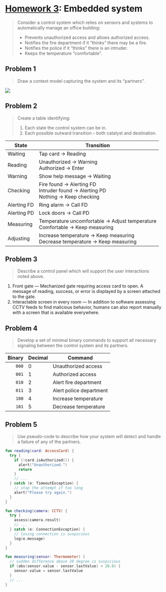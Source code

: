 # [Homework 3](https://github.com/hendraanggrian/IIT-CS487/blob/assets/assignments/hw3.pdf): Embedded system

> Consider a control system which relies on sensors and systems to automatically
  manage an office building:
>
> - Prevents unauthorized access and allows authorized access.
> - Notifies the fire department if it “thinks” there may be a fire.
> - Notifies the police if it “thinks” there is an intruder.
> - Keeps the temperature “comfortable”.

## Problem 1

> Draw a context model capturing the system and its “partners”.

![](https://github.com/hendraanggrian/IIT-CS487/raw/assets/embedded-system/context_model.png)

## Problem 2

> Create a table identifying:
>
> 1. Each state the control system can be in.
> 2. Each possible outward transition – both catalyst and destination.

| State | Transition |
| --- | --- |
| Waiting | Tap card &rarr; Reading |
| Reading | Unauthorized &rarr; Warning<br>Authorized &rarr; Enter |
| Warning | Show help message &rarr; Waiting |
| Checking | Fire found &rarr; Alerting FD<br>Intruder found &rarr; Alerting PD<br>Nothing &rarr; Keep checking |
| Alerting FD | Ring alarm &rarr; Call FD |
| Alerting PD | Lock doors &rarr; Call PD |
| Measuring | Temperature uncomfortable &rarr; Adjust temperature<br>Comfortable &rarr; Keep measuring |
| Adjusting | Increase temperature &rarr; Keep measuring<br>Decrease temperature &rarr; Keep measuring |

## Problem 3

> Describe a control panel which will support the user interactions noted above.

1. Front gate &mdash; Mechanized gate requiring access card to open. A message
  of reading, success, or error is displayed by a screen attached to the gate.
2. Interactable screen in every room &mdash; In addition to software assessing
  CCTV feeds to find malicious behavior, humans can also report manually with a
  screen that is available everywhere.

## Problem 4

> Develop a set of minimal binary commands to support all necessary signaling
  between the control system and its partners.

| Binary | Decimal | Command |
| ---: | :--- | --- |
| `000` | 0 | Unauthorized access |
| `001` | 1 | Authorized access |
| `010` | 2 | Alert fire department |
| `011` | 3 | Alert police department |
| `100` | 4 | Increase temperature |
| `101` | 5 | Decrease temperature |

## Problem 5

> Use pseudo-code to describe how your system will detect and handle a failure
  of any of the partners.

```kotlin
fun reading(card: AccessCard) {
  try {
    if (!card.isAuthorized()) {
      alert("Unauthorized.")
      return
    }
    // ...
  } catch (e: TimeoutException) {
    // stop the attempt if too long
    alert("Please try again.")
  }
}

fun checking(camera: CCTV) {
  try {
    assess(camera.result)
    // ...
  } catch (e: ConnectionException) {
    // losing connection is suspicious
    log(e.message)
  }
}

fun measuring(sensor: Thermometer) {
  // sudden difference above 20 degree is suspicious
  if (abs(sensor.value - sensor.lastValue) < 20.0) {
    sensor.value = sensor.lastValue
  }
  // ...
}
```
